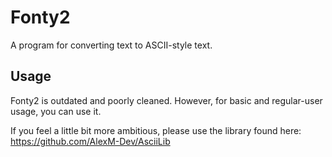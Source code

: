 # Fonty2
A program for converting text to ASCII-style text.

## Usage
Fonty2 is outdated and poorly cleaned. However, for basic and regular-user usage, you can use it.

If you feel a little bit more ambitious, please use the library found here:
https://github.com/AlexM-Dev/AsciiLib
